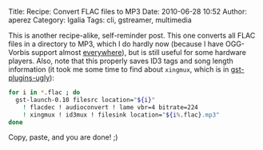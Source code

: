 Title: Recipe: Convert FLAC files to MP3
Date: 2010-06-28 10:52
Author: aperez
Category: Igalia
Tags: cli, gstreamer, multimedia

This is another recipe-alike, self-reminder post. This one converts all
FLAC files in a directory to MP3, which I do hardly now (because I have
OGG-Vorbis support almost [everywhere][]), but is still useful for
some hardware players. Also, note that this properly saves ID3 tags and
song length information (it took me some time to find about `xingmux`,
which is in [gst-plugins-ugly][]):

```bash
for i in *.flac ; do
  gst-launch-0.10 filesrc location="${i}" 
    ! flacdec ! audioconvert ! lame vbr=4 bitrate=224 
    ! xingmux ! id3mux ! filesink location="${i%.flac}.mp3"
done
```

Copy, paste, and you are done! ;)

  [everywhere]: http://en.wikipedia.org/wiki/N900
  [gst-plugins-ugly]: http://www.gstreamer.net/data/doc/gstreamer/head/gst-plugins-ugly-plugins/html
